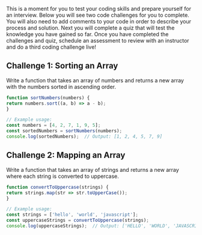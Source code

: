 This is a moment for you to test your coding skills and prepare yourself for an interview. Below you will see two code challenges for you to complete. You will also need to add comments to your code in order to describe your process and solution. Next you will complete a quiz that will test the knowledge you have gained so far. Once you have completed the challenges and quiz, schedule an assessment to review with an instructor and do a third coding challenge live! 

## **Challenge 1: Sorting an Array**

Write a function that takes an array of numbers and returns a new array with the numbers sorted in ascending order.

```jsx
function sortNumbers(numbers) {
return numbers.sort((a, b) => a - b);
}
```

```jsx
// Example usage:
const numbers = [4, 2, 7, 1, 9, 5];
const sortedNumbers = sortNumbers(numbers);
console.log(sortedNumbers);  // Output: [1, 2, 4, 5, 7, 9]
```

## **Challenge 2: Mapping an Array**

Write a function that takes an array of strings and returns a new array where each string is converted to uppercase.

```jsx
function convertToUppercase(strings) {
return strings.map(str => str.toUpperCase());
}
```

```jsx
// Example usage:
const strings = ['hello', 'world', 'javascript'];
const uppercaseStrings = convertToUppercase(strings);
console.log(uppercaseStrings);  // Output: ['HELLO', 'WORLD', 'JAVASCRIPT']
```